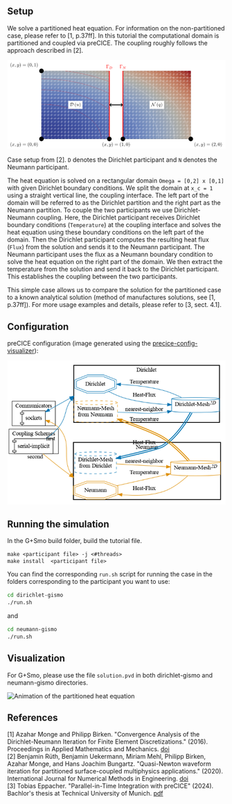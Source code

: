 
## Setup

We solve a partitioned heat equation. For information on the non-partitioned case, please refer to [1, p.37ff]. In this tutorial the computational domain is partitioned and coupled via preCICE. The coupling roughly follows the approach described in [2].

![Case setup of partitioned-heat-conduction case](https://github.com/precice/tutorials/blob/master/partitioned-heat-conduction/images/tutorials-partitioned-heat-conduction-setup.png)

Case setup from [2]. `D` denotes the Dirichlet participant and `N` denotes the Neumann participant.

The heat equation is solved on a rectangular domain `Omega = [0,2] x [0,1]` with given Dirichlet boundary conditions. We split the domain at `x_c = 1` using a straight vertical line, the coupling interface. The left part of the domain will be referred to as the Dirichlet partition and the right part as the Neumann partition. To couple the two participants we use Dirichlet-Neumann coupling. Here, the Dirichlet participant receives Dirichlet boundary conditions (`Temperature`) at the coupling interface and solves the heat equation using these boundary conditions on the left part of the domain. Then the Dirichlet participant computes the resulting heat flux (`Flux`) from the solution and sends it to the Neumann participant. The Neumann participant uses the flux as a Neumann boundary condition to solve the heat equation on the right part of the domain. We then extract the temperature from the solution and send it back to the Dirichlet participant. This establishes the coupling between the two participants.

This simple case allows us to compare the solution for the partitioned case to a known analytical solution (method of manufactures solutions, see [1, p.37ff]). For more usage examples and details, please refer to [3, sect. 4.1].

## Configuration

preCICE configuration (image generated using the [precice-config-visualizer](https://precice.org/tooling-config-visualization.html)):

![preCICE configuration visualization](https://github.com/precice/tutorials/blob/master/partitioned-heat-conduction/images/tutorials-partitioned-heat-conduction-precice-config.png)


## Running the simulation

In the G+Smo build folder, build the tutorial file.

```
make <participant file> -j <#threads>
make install  <participant file> 
```


You can find the corresponding `run.sh` script for running the case in the folders corresponding to the participant you want to use:

```bash
cd dirichlet-gismo
./run.sh
```

and

```bash
cd neumann-gismo
./run.sh
```



## Visualization


For G+Smo, please use the file `solution.pvd` in both dirichlet-gismo and neumann-gismo directories. 

![Animation of the partitioned heat equation](https://github.com/Crazy-Rich-Meghan/tutorials/blob/partitioned-heat-conduction/partitioned-heat-conduction/images/tutorial-partitioned-heat-conduction-gismo.gif)

<!-- Visualization in paraview for `x_c = 1.5`. -->

## References

[1] Azahar Monge and Philipp Birken. "Convergence Analysis of the Dirichlet-Neumann Iteration for Finite Element Discretizations." (2016). Proceedings in Applied Mathematics and Mechanics. [doi](https://doi.org/10.1002/pamm.201610355)  
[2] Benjamin Rüth, Benjamin Uekermann, Miriam Mehl, Philipp Birken, Azahar Monge, and Hans Joachim Bungartz. "Quasi-Newton waveform iteration for partitioned surface-coupled multiphysics applications." (2020). International Journal for Numerical Methods in Engineering. [doi](https://doi.org/10.1002/nme.6443)  
[3] Tobias Eppacher. "Parallel-in-Time Integration with preCICE" (2024). Bachlor's thesis at Technical University of Munich. [pdf](https://mediatum.ub.tum.de/1755012)
